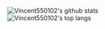 ![Vincent550102's github stats](https://github-readme-stats.vercel.app/api?username=Vincent550102&count_private=true&show_icons=true&include_all_commits=true)   
![Vincent550102's top langs](https://github-readme-stats.vercel.app/api/top-langs/?username=Vincent550102&layout=compact)
